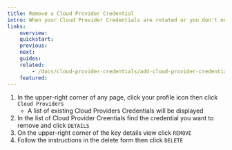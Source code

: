 ```yaml
---
title: Remove a Cloud Provider Credential
intro: When your Cloud Provider Credentials are rotated or you don't need to support a given cloud provider account you can remove from Devopness the credentials that are no longer being used.
links:
    overview:
    quickstart:
    previous:
    next:
    guides:
    related:
        - /docs/cloud-provider-credentials/add-cloud-provider-credential
    featured:
---
```


1. In the upper-right corner of any page, click your profile icon then click `Cloud Providers`
    - A list of existing Cloud Providers Credentials will be displayed
1. In the list of Cloud Provider Creentials find the credential you want to remove and click `DETAILS`
1. On the upper-right corner of the key details view click `REMOVE`
1. Follow the instructions in the delete form then click `DELETE`
